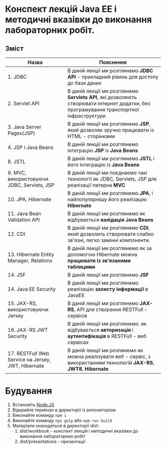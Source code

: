 # Конспект лекцій Java EE і методичні вказівки до виконання лабораторних робіт.

## Зміст

|Назва|Пояснення|
|-|-|
|1. JDBC|В даній лекції ми розглянемо **JDBC API** - прикладний рівень для достопу до бази даних|
|2. Servlet API|В даній лекції ми розглянемо **Servlets API**, які дозволяють створювати інтернет додатки, без програмування транспортної інфраструктури|
|3. Java Server Pages(JSP)|В даній лекції ми розглянемо **JSP**, який дозволяє зручно працювати із HTML - сторінками|
|4. JSP і Java Beans|В даній лекції ми розглянемо інтеграцію **JSP** із **Java Beans**|
|8. JSTL|В даній лекції ми розглянемо **JSTL** і його інтеграцію із **Java Beans**|
|9. MVC, використовуючи JDBC, Servlets, JSP|В даній лекції ми поєднаємо такі технології як JDBC, Servlets, JSP для реалізації патерна **MVC**|
|10. JPA, Hibernate|В даній лекції ми розглянемо **JPA**, і найпопулярнішу його реалізацію **Hibernate**|
|11. Java Bean Validation API|В даній лекції ми розглянемо як відбувається **валідація Java Beans**|
|12. CDI|В даній лекції ми розглянемо **CDI**, який дозволить створювати слабко зв'язні, легко замінні компоненти.|
|13. Hibernate Entity Manager, Relations|В даній лекції ми розглянемо як за допомогою Hibernate можна **працювати із зв'язаними таблицями**|
|14. JSF|В даній лекції ми розглянемо **JSF**|
|14. Java EE Security|В даній лекції ми розглянемо реалізацію **захисту інформації** в JavaEE|
|15. JAX-RS, використовуючи Jersey|В даній лекції ми розглянемо **JAX-RS**, API для створення RESTFull - сервісів|
|16. JAX-RS JWT Security|В даній лекції ми розглянемо. як відбувається **авторизація** і **аутентифікація** в RESTFull - веб сервісах|
|17. RESTFull Web Service на Jersey, JWT, Hibernate|В даній лекції ми розлянемо як можна реалізувати веб - сервіс, з використанням технологій **JAX-RS**, **JWT8**, **Hibernate**|


# Будування

1. Встановіть [Node.JS](https://nodejs.org/)
2. Відкрийте термінал в директорії із репозиторієм
3. Виконайте команду ```npm i```
4. Виконайте команду ```npx gulp``` або ```npm run build```
5. Матеріали знаходяться в директорії dist:
   1. dist/workbook - конспект лекцій і методичні вказівки до виконання лабораторних робіт
   2. dist/presentations - презентації